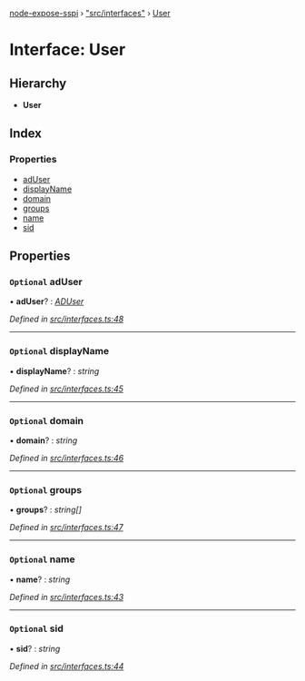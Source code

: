 [node-expose-sspi](../README.md) › ["src/interfaces"](../modules/_src_interfaces_.md) › [User](_src_interfaces_.user.md)

# Interface: User

## Hierarchy

* **User**

## Index

### Properties

* [adUser](_src_interfaces_.user.md#optional-aduser)
* [displayName](_src_interfaces_.user.md#optional-displayname)
* [domain](_src_interfaces_.user.md#optional-domain)
* [groups](_src_interfaces_.user.md#optional-groups)
* [name](_src_interfaces_.user.md#optional-name)
* [sid](_src_interfaces_.user.md#optional-sid)

## Properties

### `Optional` adUser

• **adUser**? : *[ADUser](_src_interfaces_.aduser.md)*

*Defined in [src/interfaces.ts:48](https://github.com/jlguenego/node-expose-sspi/blob/4e8c359/src/interfaces.ts#L48)*

___

### `Optional` displayName

• **displayName**? : *string*

*Defined in [src/interfaces.ts:45](https://github.com/jlguenego/node-expose-sspi/blob/4e8c359/src/interfaces.ts#L45)*

___

### `Optional` domain

• **domain**? : *string*

*Defined in [src/interfaces.ts:46](https://github.com/jlguenego/node-expose-sspi/blob/4e8c359/src/interfaces.ts#L46)*

___

### `Optional` groups

• **groups**? : *string[]*

*Defined in [src/interfaces.ts:47](https://github.com/jlguenego/node-expose-sspi/blob/4e8c359/src/interfaces.ts#L47)*

___

### `Optional` name

• **name**? : *string*

*Defined in [src/interfaces.ts:43](https://github.com/jlguenego/node-expose-sspi/blob/4e8c359/src/interfaces.ts#L43)*

___

### `Optional` sid

• **sid**? : *string*

*Defined in [src/interfaces.ts:44](https://github.com/jlguenego/node-expose-sspi/blob/4e8c359/src/interfaces.ts#L44)*
